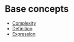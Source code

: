 # Base concepts

* [Complexity](/ride/base-concepts/complexity.md)
* [Definition](/ride/base-concepts/definition.md)
* [Expression](/ride/base-concepts/expression.md)
